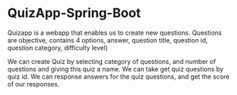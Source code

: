 # QuizApp-Spring-Boot
Quizapp is a webapp that enables us to create new questions. Questions are objective, contains 4 options, answer, question title, question id, question category, difficulty level)

We can create Quiz by selecting category of questions, and number of questions and giving this quiz a name. We can take get quiz questions by quiz id. We can response answers for the quiz questions, and get the score of our responses.
